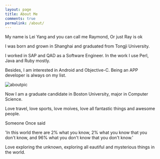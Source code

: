 ```yaml
---
layout: page
title: About Me
comments: true
permalink: /about/
---
```


My name is Lei Yang and you can call me Raymond, Or just Ray is ok

I was born and grown in Shanghai and graduated from Tongji University.



I worked in SAP and QAD as a Software Engineer. In the work I use Perl, Java and Ruby mostly.

Besides, I am interested in Android and Objective-C. Being an APP developer is always on my list. 

![aboutpic][pic]


Now I am a graduate candidate in Boston University, major in Computer Science.

Love travel, love sports, love moives, love all fantastic things and awesome people.



Someone Once said 

'In this world there are 2% what you know, 2% what you know that you don't know, and 96% what you don't know that you don't know.'

Love exploring the unknown, exploring all eautiful and mysterious things in the world.

[pic]:     /assets/about_me_scenery.jpg
